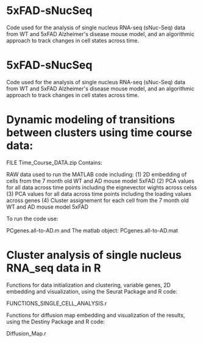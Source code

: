 # 5xFAD-sNucSeq
Code used for the analysis of single nucleus RNA-seq (sNuc-Seq) data from WT and 5xFAD Alzheimer's disease mouse model, and an algorithmic approach to track changes in cell states across time. 

# 5xFAD-sNucSeq
Code used for the analysis of single nucleus RNA-seq (sNuc-Seq) data from WT and 5xFAD Alzheimer's disease mouse model, and an algorithmic approach to track changes in cell states across time. 

# Dynamic modeling of transitions between clusters using time course data:

FILE Time_Course_DATA.zip Contains:

RAW data used to run the MATLAB code including: (1) 2D embedding of cells from the 7 month old WT and AD mouse model 5xFAD 
(2) PCA values for all data across time points including the eignevector wights across celss 
(3) PCA values for all data across time points including the loading values across genes 
(4) Cluster assignement for each cell from the 7 month old WT and AD mouse model 5xFAD 

To run the code use:

PCgenes.all-to-AD.m and The matlab object: PCgenes.all-to-AD.mat

# Cluster analysis of single nucleus RNA_seq data in R

Functions for data initialization and clustering, variable genes, 2D embedding and visualization, using the Seurat Package and R code:

FUNCTIONS_SINGLE_CELL_ANALYSIS.r

Functions for diffusion map embedding and visualization of the results, using the Destiny Package and R code:

Diffusion_Map.r
